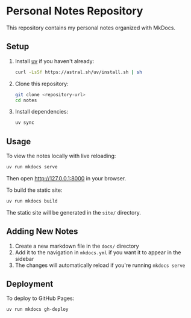 # Personal Notes Repository

This repository contains my personal notes organized with MkDocs.

## Setup

1. Install [uv](https://docs.astral.sh/uv/) if you haven't already:
   ```bash
   curl -LsSf https://astral.sh/uv/install.sh | sh
   ```

2. Clone this repository:
   ```bash
   git clone <repository-url>
   cd notes
   ```

3. Install dependencies:
   ```bash
   uv sync
   ```

## Usage

To view the notes locally with live reloading:
```bash
uv run mkdocs serve
```

Then open http://127.0.0.1:8000 in your browser.

To build the static site:
```bash
uv run mkdocs build
```

The static site will be generated in the `site/` directory.

## Adding New Notes

1. Create a new markdown file in the `docs/` directory
2. Add it to the navigation in `mkdocs.yml` if you want it to appear in the sidebar
3. The changes will automatically reload if you're running `mkdocs serve`

## Deployment

To deploy to GitHub Pages:
```bash
uv run mkdocs gh-deploy
```